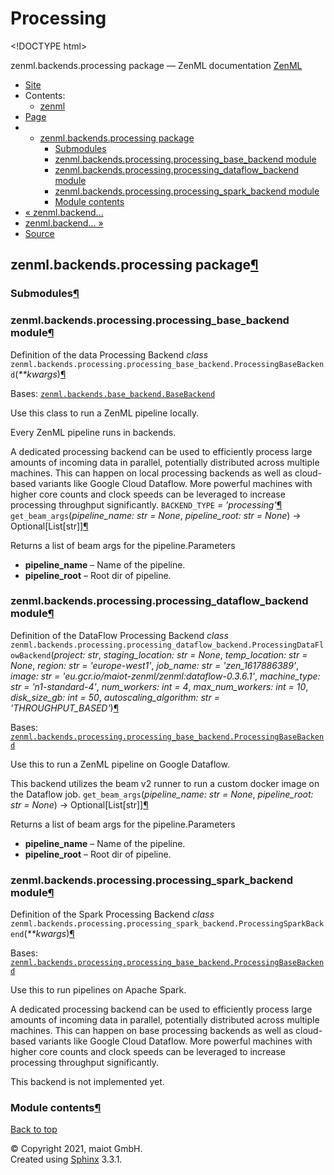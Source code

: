 # Processing

&lt;!DOCTYPE html&gt;

zenml.backends.processing package — ZenML documentation  [ZenML](https://github.com/maiot-io/zenml/tree/e2cf3eb9599a3b31a4ee646048d90127dfdbb178/docs/sphinx_docs/_build/html/index.html)

*  [Site](https://github.com/maiot-io/zenml/tree/e2cf3eb9599a3b31a4ee646048d90127dfdbb178/docs/sphinx_docs/_build/html/index.html)
  * Contents:
    * [zenml](https://github.com/maiot-io/zenml/tree/e2cf3eb9599a3b31a4ee646048d90127dfdbb178/docs/sphinx_docs/_build/html/modules.html)
*  [Page](zenml.backends.processing.md)
  * * [zenml.backends.processing package](zenml.backends.processing.md)
      * [Submodules](zenml.backends.processing.md#submodules)
      * [zenml.backends.processing.processing\_base\_backend module](zenml.backends.processing.md#module-zenml.backends.processing.processing_base_backend)
      * [zenml.backends.processing.processing\_dataflow\_backend module](zenml.backends.processing.md#module-zenml.backends.processing.processing_dataflow_backend)
      * [zenml.backends.processing.processing\_spark\_backend module](zenml.backends.processing.md#module-zenml.backends.processing.processing_spark_backend)
      * [Module contents](zenml.backends.processing.md#module-zenml.backends.processing)
* [ « zenml.backend...](zenml.backends.orchestrator/zenml.backends.orchestrator.kubernetes.md)
* [ zenml.backend... »](zenml.backends.training.md)
*  [Source](https://github.com/maiot-io/zenml/tree/e2cf3eb9599a3b31a4ee646048d90127dfdbb178/docs/sphinx_docs/_build/html/_sources/zenml.backends.processing.rst.txt)

## zenml.backends.processing package[¶](zenml.backends.processing.md#zenml-backends-processing-package)

### Submodules[¶](zenml.backends.processing.md#submodules)

### zenml.backends.processing.processing\_base\_backend module[¶](zenml.backends.processing.md#module-zenml.backends.processing.processing_base_backend)

Definition of the data Processing Backend _class_ `zenml.backends.processing.processing_base_backend.ProcessingBaseBackend`\(_\*\*kwargs_\)[¶](zenml.backends.processing.md#zenml.backends.processing.processing_base_backend.ProcessingBaseBackend)

Bases: [`zenml.backends.base_backend.BaseBackend`](./#zenml.backends.base_backend.BaseBackend)

Use this class to run a ZenML pipeline locally.

Every ZenML pipeline runs in backends.

A dedicated processing backend can be used to efficiently process large amounts of incoming data in parallel, potentially distributed across multiple machines. This can happen on local processing backends as well as cloud-based variants like Google Cloud Dataflow. More powerful machines with higher core counts and clock speeds can be leveraged to increase processing throughput significantly. `BACKEND_TYPE` _= 'processing'_[¶](zenml.backends.processing.md#zenml.backends.processing.processing_base_backend.ProcessingBaseBackend.BACKEND_TYPE) `get_beam_args`\(_pipeline\_name: str = None_, _pipeline\_root: str = None_\) → Optional\[List\[str\]\][¶](zenml.backends.processing.md#zenml.backends.processing.processing_base_backend.ProcessingBaseBackend.get_beam_args)

Returns a list of beam args for the pipeline.Parameters

* **pipeline\_name** – Name of the pipeline.
* **pipeline\_root** – Root dir of pipeline.

### zenml.backends.processing.processing\_dataflow\_backend module[¶](zenml.backends.processing.md#module-zenml.backends.processing.processing_dataflow_backend)

Definition of the DataFlow Processing Backend _class_ `zenml.backends.processing.processing_dataflow_backend.ProcessingDataFlowBackend`\(_project: str_, _staging\_location: str = None_, _temp\_location: str = None_, _region: str = 'europe-west1'_, _job\_name: str = 'zen\_1617886389'_, _image: str = 'eu.gcr.io/maiot-zenml/zenml:dataflow-0.3.6.1'_, _machine\_type: str = 'n1-standard-4'_, _num\_workers: int = 4_, _max\_num\_workers: int = 10_, _disk\_size\_gb: int = 50_, _autoscaling\_algorithm: str = 'THROUGHPUT\_BASED'_\)[¶](zenml.backends.processing.md#zenml.backends.processing.processing_dataflow_backend.ProcessingDataFlowBackend)

Bases: [`zenml.backends.processing.processing_base_backend.ProcessingBaseBackend`](zenml.backends.processing.md#zenml.backends.processing.processing_base_backend.ProcessingBaseBackend)

Use this to run a ZenML pipeline on Google Dataflow.

This backend utilizes the beam v2 runner to run a custom docker image on the Dataflow job. `get_beam_args`\(_pipeline\_name: str = None_, _pipeline\_root: str = None_\) → Optional\[List\[str\]\][¶](zenml.backends.processing.md#zenml.backends.processing.processing_dataflow_backend.ProcessingDataFlowBackend.get_beam_args)

Returns a list of beam args for the pipeline.Parameters

* **pipeline\_name** – Name of the pipeline.
* **pipeline\_root** – Root dir of pipeline.

### zenml.backends.processing.processing\_spark\_backend module[¶](zenml.backends.processing.md#module-zenml.backends.processing.processing_spark_backend)

Definition of the Spark Processing Backend _class_ `zenml.backends.processing.processing_spark_backend.ProcessingSparkBackend`\(_\*\*kwargs_\)[¶](zenml.backends.processing.md#zenml.backends.processing.processing_spark_backend.ProcessingSparkBackend)

Bases: [`zenml.backends.processing.processing_base_backend.ProcessingBaseBackend`](zenml.backends.processing.md#zenml.backends.processing.processing_base_backend.ProcessingBaseBackend)

Use this to run pipelines on Apache Spark.

A dedicated processing backend can be used to efficiently process large amounts of incoming data in parallel, potentially distributed across multiple machines. This can happen on base processing backends as well as cloud-based variants like Google Cloud Dataflow. More powerful machines with higher core counts and clock speeds can be leveraged to increase processing throughput significantly.

This backend is not implemented yet.

### Module contents[¶](zenml.backends.processing.md#module-zenml.backends.processing)

 [Back to top](zenml.backends.processing.md)

 © Copyright 2021, maiot GmbH.  
 Created using [Sphinx](http://sphinx-doc.org/) 3.3.1.  


